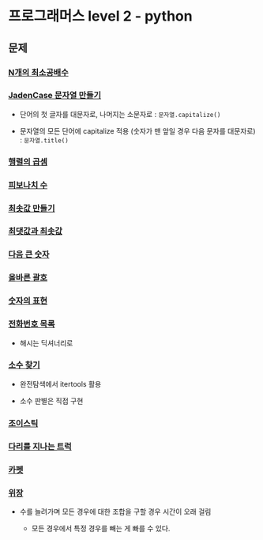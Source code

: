 # 프로그래머스 level 2 - python

## 문제

### [N개의 최소공배수](12953.py)

### [JadenCase 문자열 만들기](12951.py)

- 단어의 첫 글자를 대문자로, 나머지는 소문자로 : `문자열.capitalize()`

- 문자열의 모든 단어에 capitalize 적용 (숫자가 맨 앞일 경우 다음 문자를 대문자로) : `문자열.title()`

### [행렬의 곱셈](12949.py)

### [피보나치 수](12945.py)

### [최솟값 만들기](12941.py)

### [최댓값과 최솟값](12939.py)

### [다음 큰 숫자](12911.py)

### [올바른 괄호](12909.py)

### [숫자의 표현](12924.py)

### [전화번호 목록](42577.py)

- 해시는 딕셔너리로

### [소수 찾기](42839.py)

- 완전탐색에서 itertools 활용

- 소수 판별은 직접 구현

### [조이스틱](42860.py)

### [다리를 지나는 트럭](42583.py)

### [카펫](42842.py)

### [위장](42578.py)

- 수를 늘려가며 모든 경우에 대한 조합을 구할 경우 시간이 오래 걸림

  - 모든 경우에서 특정 경우를 빼는 게 빠를 수 있다.
